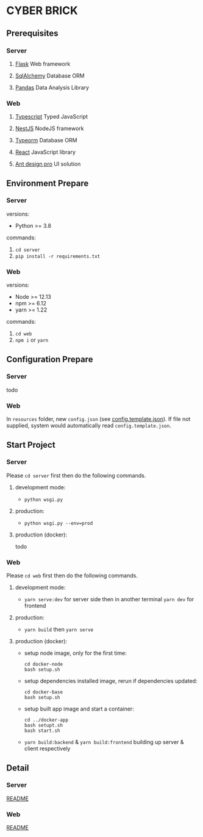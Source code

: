 # CYBER BRICK

## Prerequisites

### Server

1. [Flask](https://palletsprojects.com/p/flask/) Web framework

2. [SqlAlchemy](https://www.sqlalchemy.org/) Database ORM

3. [Pandas](https://pandas.pydata.org/) Data Analysis Library

### Web

1. [Typescript](https://www.typescriptlang.org/) Typed JavaScript

2. [NestJS](https://nestjs.com/) NodeJS framework

3. [Typeorm](https://typeorm.io/) Database ORM

4. [React](https://reactjs.org/) JavaScript library

5. [Ant design pro](https://beta-pro.ant.design/) UI solution

## Environment Prepare

### Server

versions:
* Python >= 3.8

commands:
1. `cd server`
2. `pip install -r requirements.txt`

### Web

versions:
* Node >= 12.13
* npm >= 6.12
* yarn >= 1.22

commands:
1. `cd web`
2. `npm i` or `yarn`

## Configuration Prepare

### Server

todo

### Web

In `resources` folder, new `config.json` (see [config.template.json](resources/config.template.json)). 
If file not supplied, system would automatically read `config.template.json`.

## Start Project

### Server

Please `cd server` first then do the following commands.

1. development mode:

    * `python wsgi.py`

2. production:

    * `python wsgi.py --env=prod`

3. production (docker):

    todo

### Web

Please `cd web` first then do the following commands.

1. development mode: 

    * `yarn serve:dev` for server side then in another terminal `yarn dev` for frontend
    
2. production:

    * `yarn build` then `yarn serve`
    
3. production (docker):

    * setup node image, only for the first time:
      ```
      cd docker-node
      bash setup.sh
      ```
    
    * setup dependencies installed image, rerun if dependencies updated:
      ```
      cd docker-base
      bash setup.sh
      ```
      
    * setup built app image and start a container:
      
      ```
      cd ../docker-app
      bash setupt.sh
      bash start.sh
      ```

    * `yarn build:backend` & `yarn build:frontend` building up server & client respectively

## Detail

### Server

[README](server/README.md)

### Web

[README](web/README.md)
